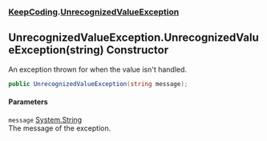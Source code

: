 ### [KeepCoding](KeepCoding.md 'KeepCoding').[UnrecognizedValueException](KeepCoding_UnrecognizedValueException.md 'KeepCoding.UnrecognizedValueException')
## UnrecognizedValueException.UnrecognizedValueException(string) Constructor
An exception thrown for when the value isn't handled.  
```csharp
public UnrecognizedValueException(string message);
```
#### Parameters
<a name='KeepCoding_UnrecognizedValueException_UnrecognizedValueException(string)_message'></a>
`message` [System.String](https://docs.microsoft.com/en-us/dotnet/api/System.String 'System.String')  
The message of the exception.
  

